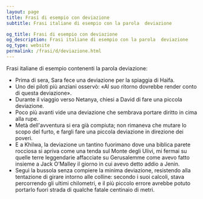 ```yaml
---
layout: page
title: Frasi di esempio con deviazione 
subtitle: Frasi italiane di esempio con la parola  deviazione

og_title: Frasi di esempio con deviazione 
og_description: Frasi italiane di esempio con la parola  deviazione
og_type: website
permalink: /frasi/d/deviazione.html
---
```


Frasi italiane di esempio contenenti la parola deviazione:


- Prima di sera, Sara fece una deviazione per la spiaggia di Haifa.
- Uno dei piloti più anziani osservò: «Al suo ritorno dovrebbe render conto di questa deviazione».
- Durante il viaggio verso Netanya, chiesi a David di fare una piccola deviazione.
- Poco più avanti vide una deviazione che sembrava portare diritto in cima alla rupe.
- Metà dell'avventura si era già compiuta; non rimaneva che mutare lo scopo del furto, e fargli fare una piccola deviazione in direzione dei poveri.
- E a Khilwa, la deviazione un tantino fuorimano dove una biblica parete rocciosa si apriva come una tenda sul Monte degli Ulivi, mi fermai su quelle terre leggendarie affacciate su Gerusalemme come avevo fatto insieme a Jack O’Malley il giorno in cui avevo detto addio a Jenin.
- Seguì la bussola senza compiere la minima deviazione, resistendo alla tentazione di girare intorno alle colline: secondo i suoi calcoli, stava percorrendo gli ultimi chilometri, e il più piccolo errore avrebbe potuto portarlo fuori strada di qualche fatale centinaio di metri.
